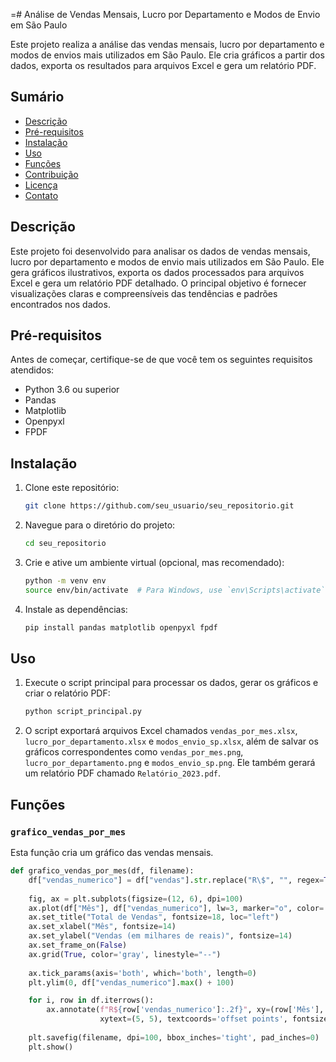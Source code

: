 =# Análise de Vendas Mensais, Lucro por Departamento e Modos de Envio em São Paulo

Este projeto realiza a análise das vendas mensais, lucro por departamento e modos de envios mais utilizados em São Paulo. Ele cria gráficos a partir dos dados, exporta os resultados para arquivos Excel e gera um relatório PDF.

## Sumário

- [Descrição](#descrição)
- [Pré-requisitos](#pré-requisitos)
- [Instalação](#instalação)
- [Uso](#uso)
- [Funções](#funções)
- [Contribuição](#contribuição)
- [Licença](#licença)
- [Contato](#contato)

## Descrição

Este projeto foi desenvolvido para analisar os dados de vendas mensais, lucro por departamento e modos de envio mais utilizados em São Paulo. Ele gera gráficos ilustrativos, exporta os dados processados para arquivos Excel e gera um relatório PDF detalhado. O principal objetivo é fornecer visualizações claras e compreensíveis das tendências e padrões encontrados nos dados.

## Pré-requisitos

Antes de começar, certifique-se de que você tem os seguintes requisitos atendidos:
- Python 3.6 ou superior
- Pandas
- Matplotlib
- Openpyxl
- FPDF

## Instalação

1. Clone este repositório:
    ```bash
    git clone https://github.com/seu_usuario/seu_repositorio.git
    ```

2. Navegue para o diretório do projeto:
    ```bash
    cd seu_repositorio
    ```

3. Crie e ative um ambiente virtual (opcional, mas recomendado):
    ```bash
    python -m venv env
    source env/bin/activate  # Para Windows, use `env\Scripts\activate`
    ```

4. Instale as dependências:
    ```bash
    pip install pandas matplotlib openpyxl fpdf
    ```

## Uso

1. Execute o script principal para processar os dados, gerar os gráficos e criar o relatório PDF:
    ```bash
    python script_principal.py
    ```

2. O script exportará arquivos Excel chamados `vendas_por_mes.xlsx`, `lucro_por_departamento.xlsx` e `modos_envio_sp.xlsx`, além de salvar os gráficos correspondentes como `vendas_por_mes.png`, `lucro_por_departamento.png` e `modos_envio_sp.png`. Ele também gerará um relatório PDF chamado `Relatório_2023.pdf`.

## Funções

### `grafico_vendas_por_mes`

Esta função cria um gráfico das vendas mensais.

```python
def grafico_vendas_por_mes(df, filename):
    df["vendas_numerico"] = df["vendas"].str.replace("R\$", "", regex=True).astype(float)
    
    fig, ax = plt.subplots(figsize=(12, 6), dpi=100)
    ax.plot(df["Mês"], df["vendas_numerico"], lw=3, marker="o", color='tab:blue')
    ax.set_title("Total de Vendas", fontsize=18, loc="left")
    ax.set_xlabel("Mês", fontsize=14)
    ax.set_ylabel("Vendas (em milhares de reais)", fontsize=14)
    ax.set_frame_on(False)
    ax.grid(True, color='gray', linestyle="--")
    
    ax.tick_params(axis='both', which='both', length=0)
    plt.ylim(0, df["vendas_numerico"].max() + 100)

    for i, row in df.iterrows():
        ax.annotate(f"R${row['vendas_numerico']:.2f}", xy=(row['Mês'], row['vendas_numerico']), 
                    xytext=(5, 5), textcoords='offset points', fontsize=10)
    
    plt.savefig(filename, dpi=100, bbox_inches='tight', pad_inches=0)
    plt.show()
